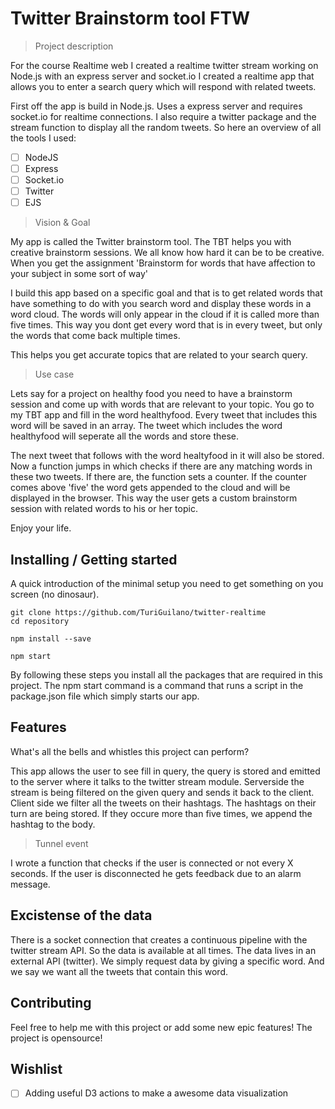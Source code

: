 # Twitter Brainstorm tool FTW

> Project description

For the  course Realtime web I created a realtime twitter stream working on Node.js with an express server and socket.io
I created a realtime app that allows you to enter a search query which will respond with related tweets.

First off the app is build in Node.js. Uses a express server and requires socket.io for realtime connections. I also require a twitter package and the stream function to display all the random tweets. So here an overview of all the tools I used:

* [ ] NodeJS
* [ ] Express
* [ ] Socket.io
* [ ] Twitter
* [ ] EJS

> Vision & Goal

My app is called the Twitter brainstorm tool. The TBT helps you with creative brainstorm sessions.
We all know how hard it can be to be creative. When you get the assignment 'Brainstorm for words that have affection to your subject in some sort of way'

I build this app based on a specific goal and that is to get related words that have something to do with you search word and display these words in a word cloud. The words will only appear in the cloud if it is called more than five times. This way you dont get every word that is in every tweet, but only the words that come back multiple times. 

This helps you get accurate topics that are related to your search query.

> Use case

Lets say for a project on healthy food you need to have a brainstorm session and come up with words that are relevant to your topic. You go to my TBT app and fill in the word healthyfood. Every tweet that includes this word will be saved in an array. The tweet which includes the word healthyfood will seperate all the words and store these. 

The next tweet that follows with the word healtyfood in it will also be stored. Now a function jumps in which checks if there are any matching words in these two tweets. If there are, the function sets a counter. If the counter comes above 'five' the word gets appended to the cloud and will be displayed in the browser. This way the user gets a custom brainstorm session with related words to his or her topic. 

Enjoy your life.


## Installing / Getting started

A quick introduction of the minimal setup you need to get something on you screen (no dinosaur).

```shell
git clone https://github.com/TuriGuilano/twitter-realtime
cd repository

npm install --save

npm start
```

By following these steps you install all the packages that are required in this project.
The npm start command is a command that runs a script in the package.json file which simply starts our app.


## Features

What's all the bells and whistles this project can perform?

This app allows the user to see fill in query, the query is stored and emitted to the server where it talks to the twitter stream module. Serverside the stream is being filtered on the given query and sends it back to the client. Client side we filter all the tweets on their hashtags. The hashtags on their turn are being stored. If they occure more than five times, we append the hashtag to the body.

> Tunnel event

I wrote a function that checks if the user is connected or not every X seconds. If the user is disconnected he gets feedback due to an alarm message.


## Excistense of the data

There is a socket connection that creates a continuous pipeline with the twitter stream API. So the data is available at all times. The data lives in an external API (twitter). We simply request data by giving a specific word. And we say we want all the tweets that contain this word.

## Contributing

Feel free to help me with this project or add some new epic features!
The project is opensource!


## Wishlist

* [ ] Adding useful D3 actions to make a awesome data visualization
